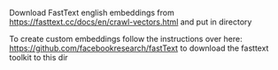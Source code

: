 Download FastText english embeddings from https://fasttext.cc/docs/en/crawl-vectors.html and put in directory

To create custom embeddings follow the instructions over here: https://github.com/facebookresearch/fastText
to download the fasttext toolkit to this dir